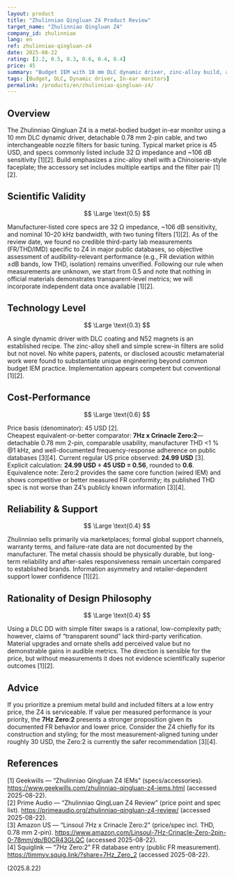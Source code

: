 ```yaml
---
layout: product
title: "Zhulinniao Qingluan Z4 Product Review"
target_name: "Zhulinniao Qingluan Z4"
company_id: zhulinniao
lang: en
ref: zhulinniao-qingluan-z4
date: 2025-08-22
rating: [2.2, 0.5, 0.3, 0.6, 0.4, 0.4]
price: 45
summary: "Budget IEM with 10 mm DLC dynamic driver, zinc-alloy build, and dual tuning filters; limited third-party measurements keep scientific validity average, while cost-performance is strong versus measured peers"
tags: [Budget, DLC, Dynamic driver, In-ear monitors]
permalink: /products/en/zhulinniao-qingluan-z4/
---
```

## Overview

The Zhulinniao Qingluan Z4 is a metal-bodied budget in-ear monitor using a 10 mm DLC dynamic driver, detachable 0.78 mm 2-pin cable, and two interchangeable nozzle filters for basic tuning. Typical market price is 45 USD, and specs commonly listed include 32 Ω impedance and ~106 dB sensitivity [1][2]. Build emphasizes a zinc-alloy shell with a Chinoiserie-style faceplate; the accessory set includes multiple eartips and the filter pair [1][2].

## Scientific Validity

$$ \Large \text{0.5} $$

Manufacturer-listed core specs are 32 Ω impedance, ~106 dB sensitivity, and nominal 10–20 kHz bandwidth, with two tuning filters [1][2]. As of the review date, we found no credible third-party lab measurements (FR/THD/IMD) specific to Z4 in major public databases, so objective assessment of audibility-relevant performance (e.g., FR deviation within ±dB bands, low THD, isolation) remains unverified. Following our rule when measurements are unknown, we start from 0.5 and note that nothing in official materials demonstrates transparent-level metrics; we will incorporate independent data once available [1][2].

## Technology Level

$$ \Large \text{0.3} $$

A single dynamic driver with DLC coating and N52 magnets is an established recipe. The zinc-alloy shell and simple screw-in filters are solid but not novel. No white papers, patents, or disclosed acoustic metamaterial work were found to substantiate unique engineering beyond common budget IEM practice. Implementation appears competent but conventional [1][2].

## Cost-Performance

$$ \Large \text{0.6} $$

Price basis (denominator): 45 USD [2].  
Cheapest equivalent-or-better comparator: **7Hz x Crinacle Zero:2**—detachable 0.78 mm 2-pin, comparable usability, manufacturer THD <1 % @1 kHz, and well-documented frequency-response adherence on public databases [3][4]. Current regular US price observed: **24.99 USD** [3].  
Explicit calculation: **24.99 USD ÷ 45 USD = 0.56**, rounded to **0.6**.  
Equivalence note: Zero:2 provides the same core function (wired IEM) and shows competitive or better measured FR conformity; its published THD spec is not worse than Z4’s publicly known information [3][4].

## Reliability & Support

$$ \Large \text{0.4} $$

Zhulinniao sells primarily via marketplaces; formal global support channels, warranty terms, and failure-rate data are not documented by the manufacturer. The metal chassis should be physically durable, but long-term reliability and after-sales responsiveness remain uncertain compared to established brands. Information asymmetry and retailer-dependent support lower confidence [1][2].

## Rationality of Design Philosophy

$$ \Large \text{0.4} $$

Using a DLC DD with simple filter swaps is a rational, low-complexity path; however, claims of “transparent sound” lack third-party verification. Material upgrades and ornate shells add perceived value but no demonstrable gains in audible metrics. The direction is sensible for the price, but without measurements it does not evidence scientifically superior outcomes [1][2].

## Advice

If you prioritize a premium metal build and included filters at a low entry price, the Z4 is serviceable. If value per measured performance is your priority, the **7Hz Zero:2** presents a stronger proposition given its documented FR behavior and lower price. Consider the Z4 chiefly for its construction and styling; for the most measurement-aligned tuning under roughly 30 USD, the Zero:2 is currently the safer recommendation [3][4].

## References

[1] Geekwills — “Zhulinniao Qingluan Z4 IEMs” (specs/accessories). https://www.geekwills.com/zhulinniao-qingluan-z4-iems.html (accessed 2025-08-22).  
[2] Prime Audio — “Zhulinniao QingLuan Z4 Review” (price point and spec list). https://primeaudio.org/zhulinniao-qingluan-z4-review/ (accessed 2025-08-22).  
[3] Amazon US — “Linsoul 7Hz x Crinacle Zero:2” (price/spec incl. THD, 0.78 mm 2-pin). https://www.amazon.com/Linsoul-7Hz-Crinacle-Zero-2pin-0-78mm/dp/B0CR43GLQC (accessed 2025-08-22).  
[4] Squiglink — “7Hz Zero:2” FR database entry (public FR measurement). https://timmyv.squig.link/?share=7Hz_Zero_2 (accessed 2025-08-22).

(2025.8.22)

